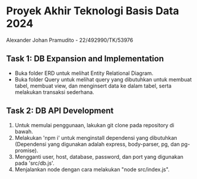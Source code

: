 # **Proyek Akhir Teknologi Basis Data 2024**
Alexander Johan Pramudito - 22/492990/TK/53976

## Task 1: DB Expansion and Implementation
- Buka folder ERD untuk melihat Entity Relational Diagram.
- Buka folder Query untuk melihat query yang dibutuhkan untuk membuat tabel, membuat view, dan menginsert data ke dalam tabel, serta melakukan transaksi sederhana.

## Task 2: DB API Development
1. Untuk memulai penggunaan, lakukan git clone pada repository di bawah.
2. Melakukan 'npm i' untuk menginstall dependensi yang dibutuhkan (Dependensi yang digunakan adalah express, body-parser, pg, dan pg-promise).
3. Mengganti user, host, database, password, dan port yang digunakan pada 'src/db.js'.
4. Menjalankan node dengan cara melakukan "node src/index.js".
